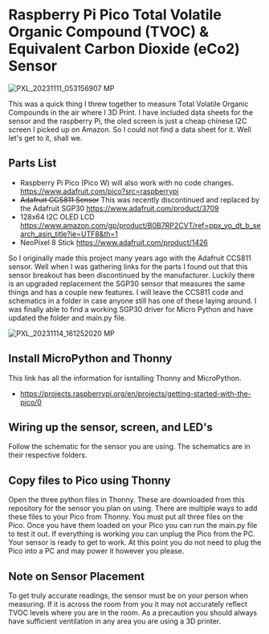 
# Raspberry Pi Pico Total Volatile Organic Compound (TVOC) &amp; Equivalent Carbon Dioxide (eCo2) Sensor

![PXL_20231111_053156907 MP](https://github.com/Orphan-Crippler/pico_tvoc/assets/6201093/53339fda-f87e-4628-ba14-df3d1e3b5163)

This was a quick thing I threw together to measure Total Volatile Organic Compounds in the air where I 3D Print. I have included data sheets for the sensor and the raspberry Pi, the oled screen is just a cheap chinese I2C screen I picked up on Amazon. So I could not find a data sheet for it. Well let's get to it, shall we.

## Parts List

+ Raspberry Pi Pico (Pico W) will also work with no code changes. https://www.adafruit.com/pico?src=raspberrypi
+ ~~Adafruit CCS811 Sensor~~ This was recently discontinued and replaced by the Adafruit SGP30 https://www.adafruit.com/product/3709
+ 128x64 I2C OLED LCD https://www.amazon.com/gp/product/B0B7RP2CVT/ref=ppx_yo_dt_b_search_asin_title?ie=UTF8&th=1
+ NeoPixel 8 Stick https://www.adafruit.com/product/1426

So I originally made this project many years ago with the Adafruit CCS811 sensor. Well when I was gathering links for the parts I found out that this sensor breakout has been discontinued by the manufacturer. Luckily there is an upgraded replacement the SGP30 sensor that measures the same things and has a couple new features. I will leave the CCS811 code and schematics in a folder in case anyone still has one of these laying around. I was finally able to find a working SGP30 driver for Micro Python and have updated the folder and main.py file.

![PXL_20231114_161252020 MP](https://github.com/Orphan-Crippler/pico_tvoc/assets/6201093/d9bf8c2e-3c39-4c18-bc20-a3275dd55acb)

## Install MicroPython and Thonny

This link has all the information for isntalling Thonny and MicroPython.
+ https://projects.raspberrypi.org/en/projects/getting-started-with-the-pico/0

## Wiring up the sensor, screen, and LED's
Follow the schematic for the sensor you are using. The schematics are in their respective folders.

## Copy files to Pico using Thonny
Open the three python files in Thonny. These are downloaded from this repository for the sensor you plan on using. There are multiple ways to add these files to your Pico from Thonny. You must put all three files on the Pico. Once you have them loaded on your Pico you can run the main.py file to test it out. If everything is working you can unplug the Pico from the PC. Your sensor is ready to get to work. At this point you do not need to plug the Pico into a PC and may power it however you please.

## Note on Sensor Placement
To get truly accurate readings, the sensor must be on your person when measuring. If it is across the room from you it may not accurately reflect TVOC levels where you are in the room. As a precaution you should always have sufficient ventilation in any area you are using a 3D printer.

